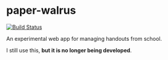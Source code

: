 # paper-walrus
[![Build Status](https://travis-ci.org/tehwalris/paper-walrus.svg?branch=master)](https://travis-ci.org/tehwalris/paper-walrus)

An experimental web app for managing handouts from school.

I still use this, **but it is no longer being developed**.
